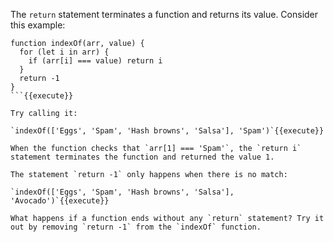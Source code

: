 The `return` statement terminates a function and returns its value. Consider this example:

```
function indexOf(arr, value) {
  for (let i in arr) {
    if (arr[i] === value) return i
  }
  return -1
}
```{{execute}}

Try calling it:

`indexOf(['Eggs', 'Spam', 'Hash browns', 'Salsa'], 'Spam')`{{execute}}

When the function checks that `arr[1] === 'Spam'`, the `return i` statement terminates the function and returned the value 1. 

The statement `return -1` only happens when there is no match:

`indexOf(['Eggs', 'Spam', 'Hash browns', 'Salsa'], 'Avocado')`{{execute}}

What happens if a function ends without any `return` statement? Try it out by removing `return -1` from the `indexOf` function.
